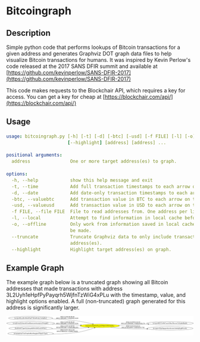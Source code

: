# Bitcoingraph

## Description
Simple python code that performs lookups of Bitcoin transactions for a given address and generates Graphviz DOT graph data files to help visualize Bitcoin transactions for humans. It was inspired by Kevin Perlow's code released at the 2017 SANS DFIR summit and available at [https://github.com/kevinperlow/SANS-DFIR-2017](https://github.com/kevinperlow/SANS-DFIR-2017)

This code makes requests to the Blockchair API, which requires a key for access. You can get a key for cheap at [https://blockchair.com/api/](https://blockchair.com/api/)

## Usage
```yaml
usage: bitcoingraph.py [-h] [-t] [-d] [-btc] [-usd] [-f FILE] [-l] [-o] [--truncate]
                       [--highlight] [address] [address] ...

positional arguments:
  address               One or more target address(es) to graph.

options:
  -h, --help            show this help message and exit
  -t, --time            Add full transaction timestamps to each arrow on the graph.
  -d, --date            Add date-only transaction timestamps to each arrow on the graph.
  -btc, --valuebtc      Add transaction value in BTC to each arrow on the graph.
  -usd, --valueusd      Add transaction value in USD to each arrow on the graph.
  -f FILE, --file FILE  File to read addresses from. One address per line.
  -l, --local           Attempt to find information in local cache before making API calls.
  -o, --offline         Only work from information saved in local cache. No API calls will
                        be made.
  --truncate            Truncate Graphviz data to only include transactions with the target
                        address(es).
  --highlight           Highlight target address(es) on graph.
```

## Example Graph
The example graph below is a truncated graph showing all Bitcoin addresses that made transactions with address 3L2Uyh1eHpfPyPayqrh5WjfnTzWiG4xPLu with the timestamp, value, and highlight options enabled. A full (non-truncated) graph generated for this address is significantly larger.

![Example graph](example.png)
